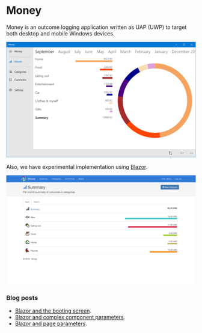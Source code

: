 # Money
Money is an outcome logging application written as UAP (UWP) to target both desktop and mobile Windows devices.

![Preview in large window size](assets/Preview-large.png)

Also, we have experimental implementation using [Blazor](https://github.com/aspnet/Blazor).

![Preview in web](assets/Preview-blazor.png)

### Blog posts
 - [Blazor and the booting screen](https://www.neptuo.com/blog/2018/04/blazor-boot-screen/).
 - [Blazor and complex component parameters](https://www.neptuo.com/blog/2018/06/blazor-component-parameters/).
 - [Blazor and page parameters](https://www.neptuo.com/blog/2018/11/blazor-page-parameters/).
